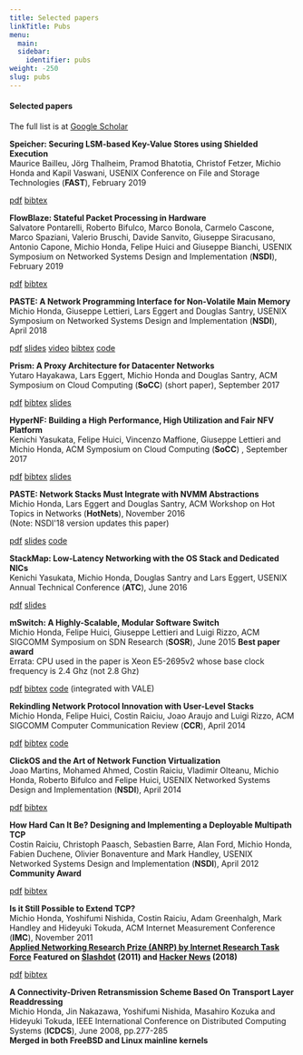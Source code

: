 ```yaml
---
title: Selected papers
linkTitle: Pubs
menu:
  main:
  sidebar:
    identifier: pubs
weight: -250
slug: pubs
---
```

#### Selected papers

The full list is at <a
href="https://scholar.google.com/citations?user=4yrJshIAAAAJ">Google Scholar</a>

**Speicher: Securing LSM-based Key-Value Stores using Shielded Execution**  
Maurice Bailleu, Jörg Thalheim, Pramod Bhatotia, Christof Fetzer, Michio Honda and Kapil Vaswani,
USENIX Conference on File and Storage Technologies (**FAST**), February 2019
<div class="pub">
  <span class="pub"><a href="http://homepages.inf.ed.ac.uk/pbhatoti/papers/Speicher-FAST-2019.pdf">pdf</a></span>
  <span class="pub"><a class="pub" href="https://www.usenix.org/biblio/export/bibtex/227798">bibtex</a></span>
</div>

**FlowBlaze: Stateful Packet Processing in Hardware**  
Salvatore Pontarelli, Roberto Bifulco, Marco Bonola, Carmelo Cascone, Marco Spaziani, Valerio Bruschi, Davide Sanvito, Giuseppe Siracusano, Antonio Capone, Michio Honda, Felipe Huici and Giuseppe Bianchi, 
USENIX Symposium on Networked Systems Design and Implementation (**NSDI**),
February 2019
<div class="pub">
  <span class="pub"><a href="https://www.usenix.org/system/files/nsdi19spring_pontarelli_prepub.pdf">pdf</a></span>
  <span class="pub"><a class="pub" href="https://www.usenix.org/biblio/export/bibtex/225996">bibtex</a></span>
</div>

**PASTE: A Network Programming Interface for Non-Volatile Main Memory**  
Michio Honda, Giuseppe Lettieri, Lars Eggert and Douglas Santry, 
USENIX Symposium on Networked Systems Design and Implementation (**NSDI**), April 2018  
<div class="pub">
<span class="pub"><a href="https://www.usenix.org/system/files/conference/nsdi18/nsdi18-honda.pdf">pdf</a></span>
<span class="pub"><a class="pub" href="https://www.usenix.org/sites/default/files/conference/protected-files/nsdi18_slides_honda.pdf">slides</a></span>
<span class="pub"><a class="pub" href="https://youtu.be/Mmjk28PgV4U">video</a></span>
<span class="pub"><a class="pub" href="https://www.usenix.org/biblio/export/bibtex/211259">bibtex</a></span>
<span class="pub"><a class="pub" href="https://micchie.github.io/paste/">code</a></span>
</div>

**Prism: A Proxy Architecture for Datacenter Networks**  
Yutaro Hayakawa, Lars Eggert, Michio Honda and Douglas Santry, 
ACM Symposium on Cloud Computing (**SoCC**) (short paper), September 2017
<div class="pub">
  <span class="pub"><a class="pub" href="https://eggert.org/papers/socc17-final91.pdf">pdf</a></span>
  <span class="pub"><a class="pub" href="https://dl.acm.org/downformats.cfm?id=3127480&parent_id=3127479&expformat=bibtex">bibtex</a></span>
  <span class="pub"><a class="pub" href="">slides</a></span>
</div>

**HyperNF: Building a High Performance, High Utilization and Fair NFV Platform**  
Kenichi Yasukata, Felipe Huici, Vincenzo Maffione, Giuseppe Lettieri and Michio Honda, 
ACM Symposium on Cloud Computing (**SoCC**) , September 2017
<div class="pub">
  <span class="pub"><a class="pub" href="http://sysml.neclab.eu/projects/hypernf/hypernf.pdf">pdf</a></span>
  <span class="pub"><a class="pub" href="https://dl.acm.org/downformats.cfm?id=3127489&parent_id=3127479&expformat=bibtex">bibtex</a></span>
  <span class="pub"><a class="pub" href="">slides</a></span>
</div>

**PASTE: Network Stacks Must Integrate with NVMM Abstractions**  
Michio Honda, Lars Eggert and Douglas Santry, 
ACM Workshop on Hot Topics in Networks (**HotNets**), November 2016  
(Note: NSDI'18 version updates this paper)
<div class="pub">
  <span class="pub"><a class="pub" href="http://dl.acm.org/authorize?N26648">pdf</a></span>
  <span class="pub"><a class="pub" href="./talks/paste-hotnets.pdf">slides</a></span>
  <span class="pub"><a class="pub" href="https://micchie.github.io/paste/">code</a></span>
</div>

**StackMap: Low-Latency Networking with the OS Stack and Dedicated NICs**  
Kenichi Yasukata, Michio Honda, Douglas Santry and Lars Eggert, 
USENIX Annual Technical Conference (**ATC**), June 2016
<div class="pub">
  <span class="pub"><a class="pub" href="https://www.usenix.org/system/files/conference/atc16/atc16-paper_yasukata.pdf">pdf</a></span>
  <span class="pub"><a class="pub" href="https://www.usenix.org/sites/default/files/conference/protected-files/atc16_slides_yasukata.pdf">slides</a></span>
</div>

**mSwitch: A Highly-Scalable, Modular Software Switch**  
Michio Honda, Felipe Huici, Giuseppe Lettieri and Luigi Rizzo, 
ACM SIGCOMM Symposium on SDN Research (**SOSR**), June 2015
**Best paper award**  
Errata: CPU used in the paper is Xeon E5-2695v2 whose base clock frequency is 2.4 Ghz (not 2.8 Ghz)
<div class="pub">
  <span class="pub"><a class="pub" href="http://dl.acm.org/citation.cfm?id=2775065">pdf</a></span>
  <span class="pub"><a class="pub" href="https://dl.acm.org/downformats.cfm?id=2775065&parent_id=2774993&expformat=bibtex">bibtex</a></span>
  <span class="pub"><a class="pub" href="https://github.com/luigirizzo/netmap">code</a></span> (integrated with VALE)
</div>

**Rekindling Network Protocol Innovation with User-Level Stacks**  
Michio Honda, Felipe Huici, Costin Raiciu, Joao Araujo and Luigi Rizzo, 
ACM SIGCOMM Computer Communication Review (**CCR**), April 2014
<div class="pub">
  <span class="pub"><a class="pub" href="http://www.sigcomm.org/sites/default/files/ccr/papers/2014/April/0000000-0000006.pdf">pdf</a></span>
  <span class="pub"><a class="pub" href="https://dl.acm.org/downformats.cfm?id=2602212&parent_id=2602204&expformat=bibte">bibtex</a></span>
  <span class="pub"><a class="pub" href="https://github.com/cnplab/multistack">code</a></span>
</div>

**ClickOS and the Art of Network Function Virtualization**  
Joao Martins, Mohamed Ahmed, Costin Raiciu, Vladimir Olteanu, Michio Honda, Roberto Bifulco and Felipe Huici, 
USENIX Networked Systems Design and Implementation (**NSDI**), April 2014
<div class="pub">
  <span class="pub"><a class="pub" href="https://www.usenix.org/system/files/conference/nsdi14/nsdi14-paper-martins.pdf">pdf</a></span>
  <span class="pub"><a class="pub" href="https://www.usenix.org/biblio/export/bibtex/179771">bibtex</a></span>
</div>

**How Hard Can It Be? Designing and Implementing a Deployable Multipath TCP**  
Costin Raiciu, Christoph Paasch, Sebastien Barre, Alan Ford, Michio Honda, Fabien Duchene, Olivier Bonaventure and Mark Handley, 
USENIX Networked Systems Design and Implementation (**NSDI**), April 2012  
**Community Award**
<div class="pub">
  <span class="pub"><a class="pub" href="https://www.usenix.org/system/files/conference/nsdi12/nsdi12-final125.pdf">pdf</a></span>
  <span class="pub"><a class="pub" href="https://www.usenix.org/biblio/export/bibtex/180723">bibtex</a></span>
</div>

**Is it Still Possible to Extend TCP?**  
Michio Honda, Yoshifumi Nishida, Costin Raiciu, Adam Greenhalgh, Mark Handley and Hideyuki Tokuda, 
ACM Internet Measurement Conference (**IMC**), November 2011  
**<a href="https://irtf.org/anrp/">Applied Networking Research Prize (ANRP) by Internet Research Task Force</a>**
**Featured on <a href="http://hardware.slashdot.org/story/11/08/02/0130231/Middleboxes-vs-the-Internets-End-to-End-Principle">Slashdot</a> (2011) and <a href="https://news.ycombinator.com/item?id=16281346">Hacker  News</a> (2018)**
<div class="pub">
  <span class="pub"><a class="pub" href="http://conferences.sigcomm.org/imc/2011/docs/p181.pdf">pdf</a></span>
  <span class="pub"><a class="pub" href="https://dl.acm.org/downformats.cfm?id=2068834&parent_id=2068816&expformat=bibtex">bibtex</a></span>
</div>

**A Connectivity-Driven Retransmission Scheme Based On Transport Layer Readdressing**  
Michio Honda, Jin Nakazawa, Yoshifumi Nishida, Masahiro Kozuka and Hideyuki Tokuda, 
IEEE International Conference on Distributed Computing Systems (**ICDCS**), June 2008, pp.277-285  
**Merged in both FreeBSD and Linux mainline kernels**
